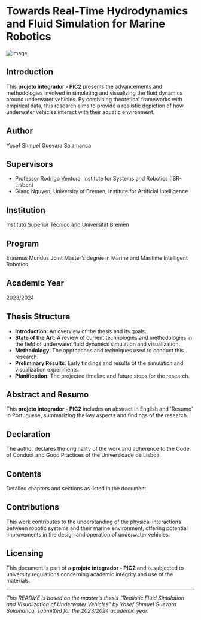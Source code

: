 # Towards Real-Time Hydrodynamics and Fluid Simulation for Marine Robotics
![image](https://github.com/YosefGuevara012/Towards-Real-Time-Hydrodynamics-and-Fluid-Simulation-for-Marine-Robotics/assets/54146941/6fdcffa1-374b-41df-962a-7a2b99fa93b5)

## Introduction
This **projeto integrador - PIC2** presents the advancements and methodologies involved in simulating and visualizing the fluid dynamics around underwater vehicles. By combining theoretical frameworks with empirical data, this research aims to provide a realistic depiction of how underwater vehicles interact with their aquatic environment.

## Author
Yosef Shmuel Guevara Salamanca

## Supervisors
- Professor Rodrigo Ventura, Institute for Systems and Robotics (ISR-Lisbon)
- Giang Nguyen, University of Bremen, Institute for Artificial Intelligence

## Institution
Instituto Superior Técnico and Universität Bremen

## Program
Erasmus Mundus Joint Master’s degree in Marine and Maritime Intelligent Robotics

## Academic Year
2023/2024

## Thesis Structure
- **Introduction**: An overview of the thesis and its goals.
- **State of the Art**: A review of current technologies and methodologies in the field of underwater fluid dynamics simulation and visualization.
- **Methodology**: The approaches and techniques used to conduct this research.
- **Preliminary Results**: Early findings and results of the simulation and visualization experiments.
- **Planification**: The projected timeline and future steps for the research.

## Abstract and Resumo
This **projeto integrador - PIC2** includes an abstract in English and 'Resumo' in Portuguese, summarizing the key aspects and findings of the research.

## Declaration
The author declares the originality of the work and adherence to the Code of Conduct and Good Practices of the Universidade de Lisboa.

## Contents
Detailed chapters and sections as listed in the document.

## Contributions
This work contributes to the understanding of the physical interactions between robotic systems and their marine environment, offering potential improvements in the design and operation of underwater vehicles.

## Licensing
This document is part of a **projeto integrador - PIC2** and is subjected to university regulations concerning academic integrity and use of the materials. 

---

*This README is based on the master's thesis "Realistic Fluid Simulation and Visualization of Underwater Vehicles" by Yosef Shmuel Guevara Salamanca, submitted for the 2023/2024 academic year.*

